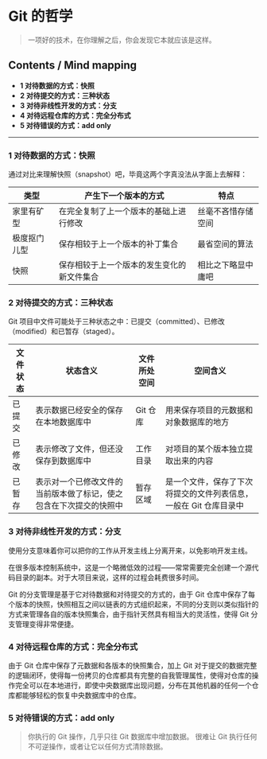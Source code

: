 # Git 的哲学
> 一项好的技术，在你理解之后，你会发现它本就应该是这样。

## Contents / Mind mapping
- **1 对待数据的方式：快照**
- **2 对待提交的方式：三种状态**
- **3 对待非线性开发的方式：分支**
- **4 对待远程仓库的方式：完全分布式**
- **5 对待错误的方式：add only**

---

### 1 对待数据的方式：快照

通过对比来理解快照（snapshot）吧，毕竟这两个字真没法从字面上去解释：

|类型|产生下一个版本的方式|特点|
|--|--|--|
|家里有矿型|在完全复制了上一个版本的基础上进行修改|丝毫不吝惜存储空间|
|极度抠门儿型|保存相较于上一个版本的补丁集合|最省空间的算法|
|快照|保存相较于上一个版本的发生变化的新文件集合|相比之下略显中庸吧|



### 2 对待提交的方式：三种状态

Git 项目中文件可能处于三种状态之中：已提交（committed）、已修改（modified）和已暂存（staged）。

|文件状态|状态含义|文件所处空间|空间含义|
|--|--|--|--|
|已提交|表示数据已经安全的保存在本地数据库中|Git 仓库|用来保存项目的元数据和对象数据库的地方|
|已修改|表示修改了文件，但还没保存到数据库中|工作目录|对项目的某个版本独立提取出来的内容|
|已暂存|表示对一个已修改文件的当前版本做了标记，使之包含在下次提交的快照中|暂存区域|是一个文件，保存了下次将提交的文件列表信息，一般在 Git 仓库目录中|



### 3 对待非线性开发的方式：分支

使用分支意味着你可以把你的工作从开发主线上分离开来，以免影响开发主线。

在很多版本控制系统中，这是一个略微低效的过程——常常需要完全创建一个源代码目录的副本。对于大项目来说，这样的过程会耗费很多时间。

Git 的分支管理是基于它对待数据和对待提交的方式的，由于 Git 仓库中保存了每个版本的快照，快照相互之间以链表的方式组织起来，不同的分支则以类似指针的方式来管理各自的版本快照集合，由于指针天然具有相当大的灵活性，使得 Git 分支管理变得非常便捷。



### 4 对待远程仓库的方式：完全分布式

由于 Git 仓库中保存了元数据和各版本的快照集合，加上 Git 对于提交的数据完整的逻辑闭环，使得每一份拷贝的仓库都具有完整的自我管理属性，使得对仓库的操作完全可以在本地进行，即使中央数据库出现问题，分布在其他机器的任何一个仓库都能够轻松的恢复中央数据库中的仓库。



### 5 对待错误的方式：add only

> 你执行的 Git 操作，几乎只往 Git 数据库中增加数据。 很难让 Git 执行任何不可逆操作，或者让它以任何方式清除数据。
